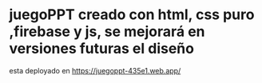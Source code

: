 # juegoPPT creado con html, css puro ,firebase y js, se mejorará en versiones futuras el diseño
esta deployado en https://juegoppt-435e1.web.app/
